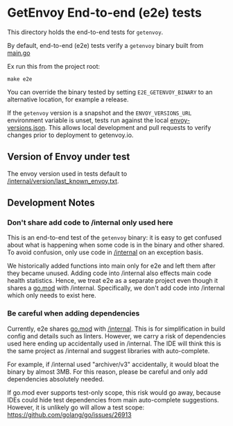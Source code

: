 # GetEnvoy End-to-end (e2e) tests

This directory holds the end-to-end tests for `getenvoy`.

By default, end-to-end (e2e) tests verify a `getenvoy` binary built from [main.go](../main.go)

Ex run this from the project root:
```shell
make e2e
```

You can override the binary tested by setting `E2E_GETENVOY_BINARY` to an alternative location, for example a release.

If the `getenvoy` version is a snapshot and the `ENVOY_VERSIONS_URL` environment variable is unset, tests run against
the local [envoy-versions.json](../site/envoy-versions.json). This allows local development and pull requests to verify
changes prior to deployment to getenvoy.io.

## Version of Envoy under test
The envoy version used in tests default to [/internal/version/last_known_envoy.txt](../internal/version/last_known_envoy.txt).

## Development Notes

### Don't share add code to /internal only used here
This is an end-to-end test of the `getenvoy` binary: it is easy to get confused about what is happening when some code
is in the binary and other shared. To avoid confusion, only use code in [/internal](../internal) on an exception basis.

We historically added functions into main only for e2e and left them after they became unused. Adding code into
/internal also effects main code health statistics. Hence, we treat e2e as a separate project even though it shares a
[go.mod](../go.mod) with /internal. Specifically, we don't add code into /internal which only needs to exist here.

### Be careful when adding dependencies
Currently, e2e shares [go.mod](../go.mod) with [/internal](../internal). This is for simplification in build config and
details such as linters. However, we carry a risk of dependencies used here ending up accidentally used in /internal.
The IDE will think this is the same project as /internal and suggest libraries with auto-complete.

For example, if /internal used "archiver/v3" accidentally, it would bloat the binary by almost 3MB. For this reason,
please be careful and only add dependencies absolutely needed.

If go.mod ever supports test-only scope, this risk would go away, because IDEs could hide test dependencies from main
auto-complete suggestions. However, it is unlikely go will allow a test scope: https://github.com/golang/go/issues/26913
